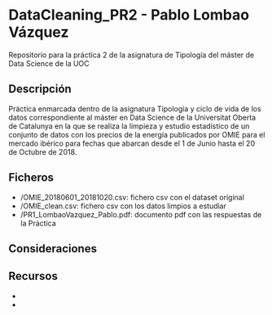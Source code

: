 # DataCleaning_PR2 - Pablo Lombao Vázquez
Repositorio para la práctica 2 de la asignatura de Tipología del máster de Data Science de la UOC

## Descripción

Práctica enmarcada dentro de la asignatura Tipología y ciclo de vida de los datos correspondiente al máster en Data Science de la Universitat Oberta de Catalunya en la que se realiza la limpieza y estudio estadístico de un conjunto de datos con los precios de la energía publicados por OMIE para el mercado ibérico para fechas que abarcan desde el 1 de Junio hasta el 20 de Octubre de 2018.

## Ficheros

+ /OMIE_20180601_20181020.csv: fichero csv con el dataset original
+ /OMIE_clean.csv: fichero csv con los datos limpios a estudiar
+ /PR1_LombaoVazquez_Pablo.pdf: documento pdf con las respuestas de la Práctica


## Consideraciones


## Recursos

* 
*

